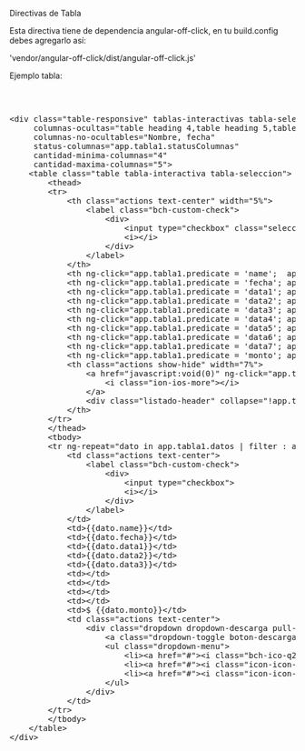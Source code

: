 Directivas de Tabla

Esta directiva tiene de dependencia angular-off-click,
en tu build.config debes agregarlo así:

'vendor/angular-off-click/dist/angular-off-click.js'

Ejemplo tabla:

<pre>
	<xmp>
<div class="table-responsive" tablas-interactivas tabla-select
     columnas-ocultas="table heading 4,table heading 5,table heading 6, table heading 7"
     columnas-no-ocultables="Nombre, fecha"
     status-columnas="app.tabla1.statusColumnas"
     cantidad-minima-columnas="4"
     cantidad-maxima-columnas="5">
    <table class="table tabla-interactiva tabla-seleccion">
        <thead>
        <tr>
            <th class="actions text-center" width="5%">
                <label class="bch-custom-check">
                    <div>
                        <input type="checkbox" class="seleccionar-todo">
                        <i></i>
                    </div>
                </label>
            </th>
            <th ng-click="app.tabla1.predicate = 'name';  app.tabla1.reverse=!tabla1.reverse" ng-class="{active: app.tabla1.predicate == 'name'}">Nombre</th>
            <th ng-click="app.tabla1.predicate = 'fecha'; app.tabla1.reverse=!tabla1.reverse" ng-class="{active: app.tabla1.predicate == 'fecha'}">Fecha</th>
            <th ng-click="app.tabla1.predicate = 'data1'; app.tabla1.reverse=!tabla1.reverse" ng-class="{active: app.tabla1.predicate == 'data1'}">Table heading 1</th>
            <th ng-click="app.tabla1.predicate = 'data2'; app.tabla1.reverse=!tabla1.reverse" ng-class="{active: app.tabla1.predicate == 'data2'}">Table heading 2</th>
            <th ng-click="app.tabla1.predicate = 'data3'; app.tabla1.reverse=!tabla1.reverse" ng-class="{active: app.tabla1.predicate == 'data3'}">Table heading 3</th>
            <th ng-click="app.tabla1.predicate = 'data4'; app.tabla1.reverse=!tabla1.reverse" ng-class="{active: app.tabla1.predicate == 'data4'}">Table heading 4</th>
            <th ng-click="app.tabla1.predicate = 'data5'; app.tabla1.reverse=!tabla1.reverse" ng-class="{active: app.tabla1.predicate == 'data5'}">Table heading 5</th>
            <th ng-click="app.tabla1.predicate = 'data6'; app.tabla1.reverse=!tabla1.reverse" ng-class="{active: app.tabla1.predicate == 'data6'}">Table heading 6</th>
            <th ng-click="app.tabla1.predicate = 'data7'; app.tabla1.reverse=!tabla1.reverse" ng-class="{active: app.tabla1.predicate == 'data7'}">Table heading 7</th>
            <th ng-click="app.tabla1.predicate = 'monto'; app.tabla1.reverse=!tabla1.reverse" ng-class="{active: app.tabla1.predicate == 'monto'}">Monto</th>
            <th class="actions show-hide" width="7%">
                <a href="javascript:void(0)" ng-click="app.tabla1.dropCols = !app.tabla1.dropCols" ng-class="{'lista-desplegada': app.tabla1.dropCols}" off-click-filter="'.listado-header'">
                    <i class="ion-ios-more"></i>
                </a>
                <div class="listado-header" collapse="!app.tabla1.dropCols" off-click="app.tabla1.dropCols = false"></div>
            </th>
        </tr>
        </thead>
        <tbody>
        <tr ng-repeat="dato in app.tabla1.datos | filter : app.filterFunction | orderBy : app.tabla1.predicate : app.tabla1.reverse">
            <td class="actions text-center">
                <label class="bch-custom-check">
                    <div>
                        <input type="checkbox">
                        <i></i>
                    </div>
                </label>
            </td>
            <td>{{dato.name}}</td>
            <td>{{dato.fecha}}</td>
            <td>{{dato.data1}}</td>
            <td>{{dato.data2}}</td>
            <td>{{dato.data3}}</td>
            <td></td>
            <td></td>
            <td></td>
            <td></td>
            <td>$ {{dato.monto}}</td>
            <td class="actions text-center">
                <div class="dropdown dropdown-descarga pull-right">
                    <a class="dropdown-toggle boton-descarga-documentos" href="javascript:void(0);" aria-haspopup="true" aria-expanded="false" popover-append-to-body="true" popover="Descargar" popover-placement="top" popover-trigger="mouseenter" popover-animation="false"><i class="ion-ios-download-outline"></i></a>
                    <ul class="dropdown-menu">
                        <li><a href="#"><i class="bch-ico-q2-TXT"></i>Descargar TXT</a></li>
                        <li><a href="#"><i class="icon-icon-xls"></i>Descargar Excel</a></li>
                        <li><a href="#"><i class="icon-icon-pdf"></i>Descargar PDF</a></li>
                    </ul>
                </div>
            </td>
        </tr>
        </tbody>
    </table>
</div>
	</xmp>
</pre>
